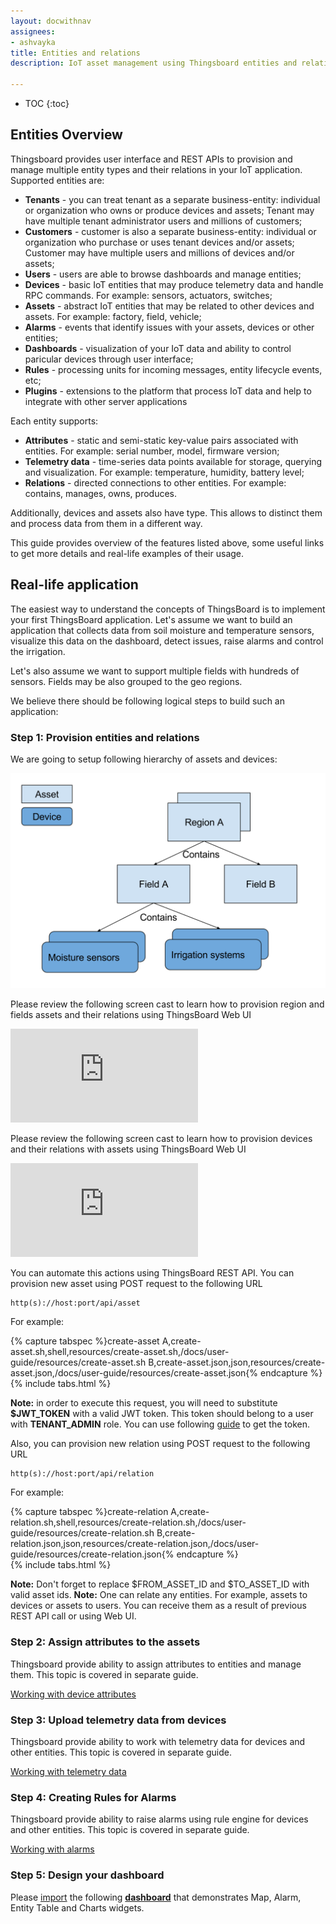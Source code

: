 ```yaml
---
layout: docwithnav
assignees:
- ashvayka
title: Entities and relations
description: IoT asset management using Thingsboard entities and relations feature

---
```


* TOC
{:toc}

## Entities Overview

Thingsboard provides user interface and REST APIs to provision and manage multiple entity types and their relations in your IoT application. 
Supported entities are:
 
 - **Tenants** - you can treat tenant as a separate business-entity: individual or organization who owns or produce devices and assets;
 Tenant may have multiple tenant administrator users and millions of customers;
 - **Customers** - customer is also a separate business-entity: individual or organization who purchase or uses tenant devices and/or assets;
 Customer may have multiple users and millions of devices and/or assets;
 - **Users** - users are able to browse dashboards and manage entities;
 - **Devices** - basic IoT entities that may produce telemetry data and handle RPC commands. For example: sensors, actuators, switches;
 - **Assets** - abstract IoT entities that may be related to other devices and assets. For example: factory, field, vehicle;      
 - **Alarms** - events that identify issues with your assets, devices or other entities;
 - **Dashboards** - visualization of your IoT data and ability to control paricular devices through user interface; 
 - **Rules** - processing units for incoming messages, entity lifecycle events, etc;
 - **Plugins** - extensions to the platform that process IoT data and help to integrate with other server applications

Each entity supports:

 - **Attributes** - static and semi-static key-value pairs associated with entities. For example: serial number, model, firmware version;
 - **Telemetry data** - time-series data points available for storage, querying and visualization. For example: temperature, humidity, battery level;
 - **Relations** - directed connections to other entities. For example: contains, manages, owns, produces.
 
Additionally, devices and assets also have type. This allows to distinct them and process data from them in a different way.
   
This guide provides overview of the features listed above, some useful links to get more details and real-life examples of their usage.  

## Real-life application

The easiest way to understand the concepts of ThingsBoard is to implement your first ThingsBoard application. 
Let's assume we want to build an application that collects data from soil moisture and temperature sensors, 
visualize this data on the dashboard, detect issues, raise alarms and control the irrigation.

Let's also assume we want to support multiple fields with hundreds of sensors. Fields may be also grouped to the geo regions.
 
We believe there should be following logical steps to build such an application:

### Step 1: Provision entities and relations

We are going to setup following hierarchy of assets and devices:


 ![image](/images/user-guide/entities-and-relations.svg)
 
 
Please review the following screen cast to learn how to provision region and fields assets and their relations using ThingsBoard Web UI

  
<div id="video">  
    <div id="video_wrapper">
        <iframe src="https://www.youtube.com/embed/C-JoOfTBeT0" frameborder="0" allowfullscreen></iframe>
    </div>
</div>


Please review the following screen cast to learn how to provision devices and their relations with assets using ThingsBoard Web UI


<div id="video">  
    <div id="video_wrapper">
        <iframe src="https://www.youtube.com/embed/BUFinxvzIo4" frameborder="0" allowfullscreen></iframe>
    </div>
</div>

You can automate this actions using ThingsBoard REST API. You can provision new asset using POST request to the following URL

```shell 
http(s)://host:port/api/asset
```

For example:

{% capture tabspec %}create-asset
A,create-asset.sh,shell,resources/create-asset.sh,/docs/user-guide/resources/create-asset.sh
B,create-asset.json,json,resources/create-asset.json,/docs/user-guide/resources/create-asset.json{% endcapture %}  
{% include tabs.html %}

**Note:** in order to execute this request, you will need to substitute **$JWT_TOKEN** with a valid JWT token.
This token should belong to a user with **TENANT_ADMIN** role. You can use following [guide](/docs/reference/rest-api/#rest-api-auth) to get the token.

Also, you can provision new relation using POST request to the following URL

```shell 
http(s)://host:port/api/relation
```

For example:

{% capture tabspec %}create-relation
A,create-relation.sh,shell,resources/create-relation.sh,/docs/user-guide/resources/create-relation.sh
B,create-relation.json,json,resources/create-relation.json,/docs/user-guide/resources/create-relation.json{% endcapture %}  
{% include tabs.html %}

**Note:** Don't forget to replace $FROM_ASSET_ID and $TO_ASSET_ID with valid asset ids. 
**Note:** One can relate any entities. For example, assets to devices or assets to users.
You can receive them as a result of previous REST API call or using Web UI.


### Step 2: Assign attributes to the assets

Thingsboard provide ability to assign attributes to entities and manage them. 
This topic is covered in separate guide.    
<p><a href="/docs/user-guide/attributes" class="button">Working with device attributes</a></p>


### Step 3: Upload telemetry data from devices

Thingsboard provide ability to work with telemetry data for devices and other entities. 
This topic is covered in separate guide.    
<p><a href="/docs/user-guide/telemetry" class="button">Working with telemetry data</a></p>

### Step 4: Creating Rules for Alarms

Thingsboard provide ability to raise alarms using rule engine for devices and other entities. 
This topic is covered in separate guide.    
<p><a href="/docs/user-guide/alarms" class="button">Working with alarms</a></p>

### Step 5: Design your dashboard

Please [import](/docs/user-guide/ui/dashboards/#dashboard-import) the following [**dashboard**](/docs/user-guide/resources/region_fields_dashboard.json) that demonstrates Map, Alarm, Entity Table and Charts widgets.


 


 
    
